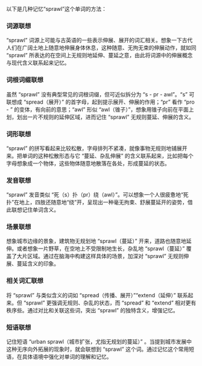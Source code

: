 以下是几种记忆“sprawl”这个单词的方法：

### 词源联想
“sprawl” 词源上可能与古英语的一些表示伸展、展开的词汇相关。想象一下古代人们在广阔土地上随意地伸展身体休息，这种随意、无拘无束的伸展动作，就如同 “sprawl” 所表达的在空间上无规则地延伸、蔓延之意，由此将词源中的伸展概念与现代含义联系起来记忆。

### 词根词缀联想
虽然 “sprawl” 没有典型常见的词根词缀，但可近似拆分为 “s - pr - awl”。“s” 可联想成 “spread（展开）” 的首字母，起到提示展开、伸展的作用；“pr” 看作 “pro - ” 的变体，有向前的意思；“awl” 形似 “awl（锥子）”，想象用锥子向前在平面上划，划出一片不规则的延伸区域，进而记住 “sprawl” 无规则蔓延、伸展的含义。

### 词形联想
“sprawl” 的拼写看起来比较松散，字母排列不紧凑，就像事物无规则地铺展开来。把单词的这种松散形态与它 “蔓延、杂乱伸展” 的含义联系起来，比如把每个字母想象成一个物体，这些物体随意地散落在各处，形成蔓延的状态。

### 发音联想
“sprawl” 发音类似 “死（s）扑（pr）绕（awl）”。可以想象一个人很疲惫地“死扑”在地上，四肢还随意地“绕”开，呈现出一种毫无拘束、舒展蔓延开的姿势，借此联想记住单词含义。

### 场景联想
想象城市边缘的景象，建筑物无规划地 “sprawl（蔓延）” 开来，道路也随意地延伸。或者想象一片野草，在空地上不受限制地生长，杂乱地 “sprawl（蔓延）” 覆盖了大片区域。通过在脑海中构建这样具体的场景，加深对 “sprawl” 无规则伸展、蔓延含义的印象。

### 相关词汇联想
将 “sprawl” 与类似含义的词如 “spread（传播、展开）”“extend（延伸）” 联系起来。但 “sprawl” 更强调无规则、杂乱的状态，而 “spread” 和 “extend” 相对更有秩序些。通过对比和关联这些词，突出 “sprawl” 的独特含义，增强记忆。

### 短语联想
记住短语 “urban sprawl（城市扩张，尤指无规划的蔓延）” 。当提到城市发展中这种无序向外拓展的现象时，就会联想到 “sprawl” 这个词。通过记忆这个常用短语，在具体语境中强化对单词的理解和记忆。 